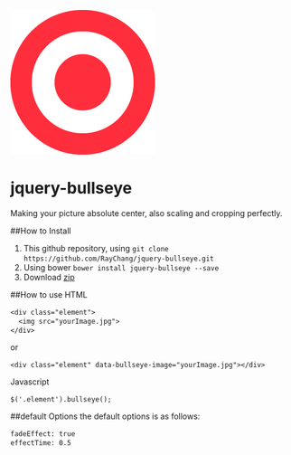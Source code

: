 ![bullseye icon](assets/images/bullseye.png)
# jquery-bullseye
Making your picture absolute center, also scaling and cropping perfectly.

##How to Install
1. This github repository, using `git clone https://github.com/RayChang/jquery-bullseye.git`
2. Using bower `bower install jquery-bullseye --save`
3. Download [zip](https://github.com/RayChang/jquery-bullseye/archive/master.zip)

##How to use
HTML

	<div class="element">
      <img src="yourImage.jpg">
    </div>
or

	<div class="element" data-bullseye-image="yourImage.jpg"></div>

Javascript

	$('.element').bullseye();
	
##default Options
the default options is as follows:

	fadeEffect: true
	effectTime: 0.5